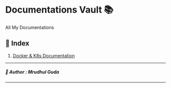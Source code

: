 # **Documentations Vault 📚**

All My Documentations

## **📄 Index**

1. [Docker & K8s Documentation](./DockerAndK8s.md)

---

##### **👤 Author : Mrudhul Guda**

---
